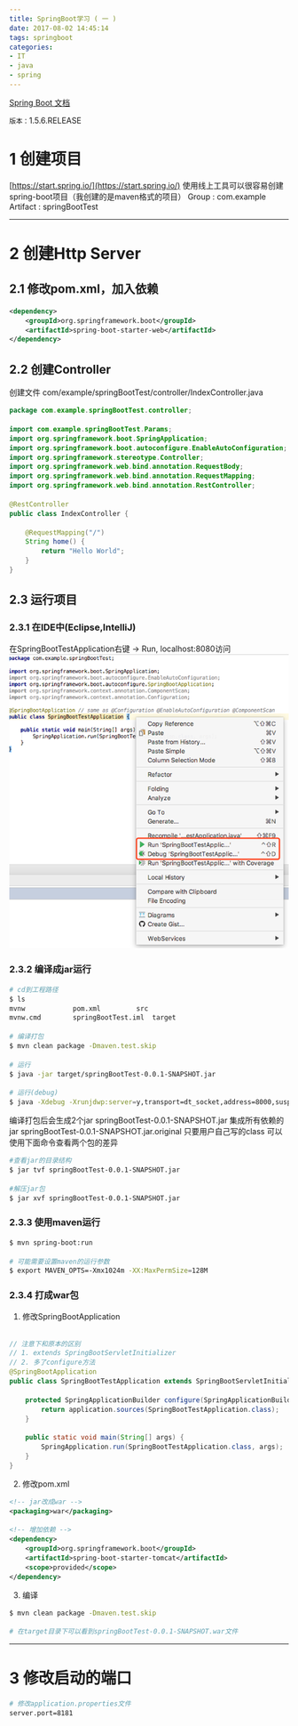 ```yaml
---
title: SpringBoot学习 ( 一 )
date: 2017-08-02 14:45:14
tags: springboot
categories:
- IT
- java
- spring
---
```


<!-- toc -->

[Spring Boot 文档](https://docs.spring.io/spring-boot/docs/current/reference/htmlsingle/)


`版本：`1.5.6.RELEASE

# 1 创建项目
[https://start.spring.io/](https://start.spring.io/) 使用线上工具可以很容易创建spring-boot项目（我创建的是maven格式的项目）
Group :  com.example
Artifact : springBootTest

----

# 2 创建Http Server
## 2.1 修改pom.xml，加入依赖
```xml
<dependency>
    <groupId>org.springframework.boot</groupId>
    <artifactId>spring-boot-starter-web</artifactId>
</dependency>
```

## 2.2 创建Controller
创建文件 com/example/springBootTest/controller/IndexController.java
```java
package com.example.springBootTest.controller;

import com.example.springBootTest.Params;
import org.springframework.boot.SpringApplication;
import org.springframework.boot.autoconfigure.EnableAutoConfiguration;
import org.springframework.stereotype.Controller;
import org.springframework.web.bind.annotation.RequestBody;
import org.springframework.web.bind.annotation.RequestMapping;
import org.springframework.web.bind.annotation.RestController;

@RestController
public class IndexController {

    @RequestMapping("/")
    String home() {
        return "Hello World";
    }
}

```

## 2.3 运行项目
### 2.3.1 在IDE中(Eclipse,IntelliJ)
在SpringBootTestApplication右键 -> Run, localhost:8080访问
![](SpringBoot学习（一）/01.png)

### 2.3.2 编译成jar运行
```bash
# cd到工程路径
$ ls
mvnw			pom.xml			src
mvnw.cmd		springBootTest.iml	target

# 编译打包
$ mvn clean package -Dmaven.test.skip

# 运行
$ java -jar target/springBootTest-0.0.1-SNAPSHOT.jar

# 运行(debug)
$ java -Xdebug -Xrunjdwp:server=y,transport=dt_socket,address=8000,suspend=n -jar target/springBootTest-0.0.1-SNAPSHOT.jar

```
编译打包后会生成2个jar 
springBootTest-0.0.1-SNAPSHOT.jar 集成所有依赖的jar
springBootTest-0.0.1-SNAPSHOT.jar.original 只要用户自己写的class
可以使用下面命令查看两个包的差异
```bash
#查看jar的目录结构
$ jar tvf springBootTest-0.0.1-SNAPSHOT.jar 

#解压jar包
$ jar xvf springBootTest-0.0.1-SNAPSHOT.jar 
```

### 2.3.3 使用maven运行
```bash
$ mvn spring-boot:run

# 可能需要设置maven的运行参数
$ export MAVEN_OPTS=-Xmx1024m -XX:MaxPermSize=128M
```

### 2.3.4 打成war包
1. 修改SpringBootApplication
```java

// 注意下和原本的区别
// 1. extends SpringBootServletInitializer
// 2. 多了configure方法
@SpringBootApplication
public class SpringBootTestApplication extends SpringBootServletInitializer {

	protected SpringApplicationBuilder configure(SpringApplicationBuilder application) {
		return application.sources(SpringBootTestApplication.class);
	}

	public static void main(String[] args) {
		SpringApplication.run(SpringBootTestApplication.class, args);
	}
}
```

2. 修改pom.xml
```xml
<!-- jar改成war -->
<packaging>war</packaging>

<!-- 增加依赖 -->
<dependency>
    <groupId>org.springframework.boot</groupId>
    <artifactId>spring-boot-starter-tomcat</artifactId>
    <scope>provided</scope>
</dependency>

```

3. 编译
```bash
$ mvn clean package -Dmaven.test.skip

# 在target目录下可以看到springBootTest-0.0.1-SNAPSHOT.war文件
```

----
# 3 修改启动的端口
```bash
# 修改application.properties文件
server.port=8181
```